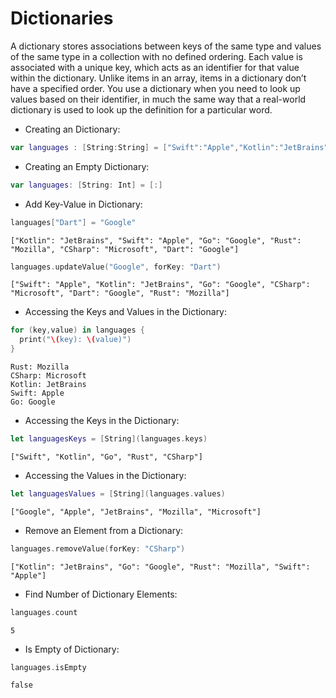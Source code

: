 # Dictionaries
A dictionary stores associations between keys of the same type and values of the same type in a collection with no defined ordering. 
Each value is associated with a unique key, which acts as an identifier for that value within the dictionary. 
Unlike items in an array, items in a dictionary don’t have a specified order. 
You use a dictionary when you need to look up values based on their identifier, 
in much the same way that a real-world dictionary is used to look up the definition for a particular word.

- Creating an Dictionary:
```swift
var languages : [String:String] = ["Swift":"Apple","Kotlin":"JetBrains","Go":"Google","Rust":"Mozilla","CSharp":"Microsoft"]
```
- Creating an Empty Dictionary:
```swift
var languages: [String: Int] = [:]
```
- Add Key-Value in Dictionary:
```swift
languages["Dart"] = "Google"
```
```
["Kotlin": "JetBrains", "Swift": "Apple", "Go": "Google", "Rust": "Mozilla", "CSharp": "Microsoft", "Dart": "Google"]
```
```swift
languages.updateValue("Google", forKey: "Dart")
```
```
["Swift": "Apple", "Kotlin": "JetBrains", "Go": "Google", "CSharp": "Microsoft", "Dart": "Google", "Rust": "Mozilla"]
```
- Accessing the Keys and Values in the Dictionary:
```swift
for (key,value) in languages {
  print("\(key): \(value)")
}
```
```
Rust: Mozilla
CSharp: Microsoft
Kotlin: JetBrains
Swift: Apple
Go: Google
```
- Accessing the Keys in the Dictionary:
```swift
let languagesKeys = [String](languages.keys)
```
```
["Swift", "Kotlin", "Go", "Rust", "CSharp"]
```
- Accessing the Values in the Dictionary:
```swift
let languagesValues = [String](languages.values)
```
```
["Google", "Apple", "JetBrains", "Mozilla", "Microsoft"]
```
- Remove an Element from a Dictionary:
```swift
languages.removeValue(forKey: "CSharp")
```
```
["Kotlin": "JetBrains", "Go": "Google", "Rust": "Mozilla", "Swift": "Apple"]
```
- Find Number of Dictionary Elements:
```swift
languages.count
```
```
5
```
- Is Empty of Dictionary:
```swift
languages.isEmpty
```
```
false
```
